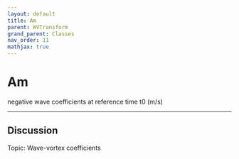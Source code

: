 ```yaml
---
layout: default
title: Am
parent: WVTransform
grand_parent: Classes
nav_order: 11
mathjax: true
---
```


#  Am

negative wave coefficients at reference time t0 (m/s)


---

## Discussion
Topic: Wave-vortex coefficients

